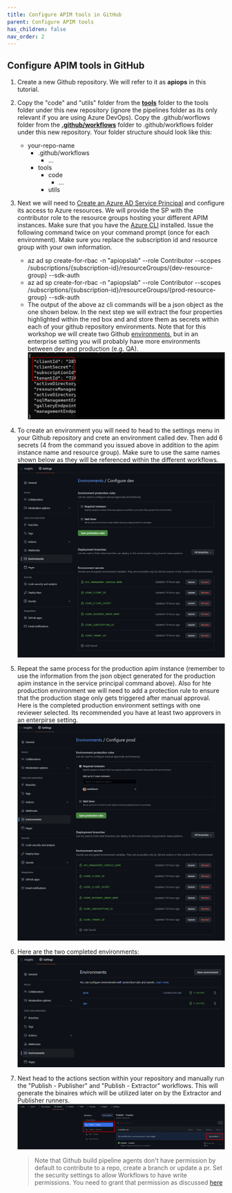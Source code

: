 ```yaml
---
title: Configure APIM tools in GitHub
parent: Configure APIM tools
has_children: false
nav_order: 2
---
```


 
## Configure APIM tools in GitHub


1. Create a new Github repository. We will refer to it as **apiops** in this tutorial.
2. Copy the "code" and "utils" folder from the [**tools**](https://github.com/Azure/apiops/tree/main/tools) folder to the tools folder under this new repository (ignore the pipelines folder as its only relevant if you are using Azure DevOps). Copy the .github/worflows folder from the [**.github/workflows**](https://github.com/Azure/apiops/tree/main/.github/workflows) folder to .github/workflows folder under this new repository. Your folder structure should look like this:
    - your-repo-name
        - .github/workflows
            - ...
        - tools
            - code
                - ...
            - utils
3. Next we will need to [Create an Azure AD Service Principal](https://docs.microsoft.com/en-us/cli/azure/ad/sp?view=azure-cli-latest#az-ad-sp-create-for-rbac) and configure its access to Azure resources. We will provide the SP with the contributor role to the resource groups hosting your different APIM instances. Make sure that you have the [Azure CLI](https://docs.microsoft.com/en-us/cli/azure/install-azure-cli) installed. Issue the following command twice on your command prompt (once for each environment). Make sure you replace the subscription id and resource group with your own information.
     - az ad sp create-for-rbac -n "apiopslab" --role Contributor --scopes /subscriptions/{subscription-id}/resourceGroups/{dev-resource-group} --sdk-auth
    - az ad sp create-for-rbac -n "apiopslab" --role Contributor --scopes /subscriptions/{subscription-id}/resourceGroups/{prod-resource-group} --sdk-auth
    - The output of the above az cli commands will be a json object as the one shown below. In the next step we will extract the four properties highlighted within the red box and and store them as secrets within each of your github repository environments. Note that for this workshop we will create two Github [environments](https://docs.github.com/en/actions/deployment/targeting-different-environments/using-environments-for-deployment), but in an enterprise setting you will probably have more environments between dev and production (e.g. QA). ![sp command](../../assets/images/sp_command_output.png)
4.  To create an environment you will need to head to the settings menu in your Github repository and crete an environment called dev. Then add 6 secrets (4 from the command you issued above in addition to the apim instance name and resource group). Make sure to use the same names shown below as they will be referenced within the different workflows. ![github dev environment](../../assets/images/github_dev_environment.png)
5. Repeat the same process for the production apim instance (remember to use the information from the json object generated for the production apim instance in the service principal command above). Also for hte production environment we will need to add a protection rule to ensure that the production stage only gets triggered after manual approval. Here is the completed production environment settings with one reviewer selected. Its recommended you have at least two approvers in an enterpirse setting. ![github prod environment](../../assets/images/github_prod_environment.png)
6. Here are the two completed environments: ![github environment](../../assets/images/Github_Environments.png)

7. Next head to the actions section within your repository and manually run the "Publish - Publisher" and "Publish - Extractor" workflows. This will generate the binaires which will be utilized later on by the Extractor and Publisher runners. ![pipeline variable group](../../assets/images/GithubActionsPublishers.png)
    >Note that Github build pipeline agents don't have permission by default to contribute to a repo, create a branch or update a pr. Set the security settings to allow Workflows to have write permissions.
You need to grant that permission as discussed [here](https://docs.github.com/en/repositories/managing-your-repositorys-settings-and-features/enabling-features-for-your-repository/managing-github-actions-settings-for-a-repository#setting-the-permissions-of-the-github_token-for-your-repository)
